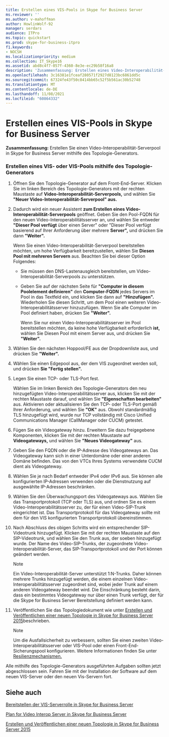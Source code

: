 ```yaml
---
title: Erstellen eines VIS-Pools in Skype for Business Server
ms.reviewer: ''
ms.author: v-mahoffman
author: HowlinWolf-92
manager: serdars
audience: ITPro
ms.topic: quickstart
ms.prod: skype-for-business-itpro
f1.keywords:
- NOCSH
ms.localizationpriority: medium
ms.collection: IT_Skype16
ms.assetid: abd8c4f7-057f-4360-8e3e-ec29b58f16a8
description: 'Zusammenfassung: Erstellen eines Video-Interoperabilität-Serverpools in Skype for Business Server mithilfe des Topologie-Generators.'
ms.openlocfilehash: 3c16381e1fceaf280571f2927d8123bc6861dd5c
ms.sourcegitcommit: 67324fe43f50c8414bb65c52f5b561ac30b52748
ms.translationtype: MT
ms.contentlocale: de-DE
ms.lasthandoff: 11/08/2021
ms.locfileid: "60864332"
---
```

# <a name="create-a-vis-pool-in-skype-for-business-server"></a>Erstellen eines VIS-Pools in Skype for Business Server
 
**Zusammenfassung:** Erstellen Sie einen Video-Interoperabilität-Serverpool in Skype for Business Server mithilfe des Topologie-Generators.
  
### <a name="create-a-vis-or-vis-pool-using-topology-builder"></a>Erstellen eines VIS- oder VIS-Pools mithilfe des Topologie-Generators

1. Öffnen Sie den Topologie-Generator auf dem Front-End-Server. Klicken Sie im linken Bereich des Topologie-Generators mit der rechten Maustaste auf **Video-Interoperabilität-Serverpools,** und wählen Sie **"Neuer Video-Interoperabilität-Serverpool" aus.** 
    
2. Dadurch wird ein neuer Assistent **zum Erstellen eines Video-Interoperabilität-Serverpools** geöffnet. Geben Sie den Pool-FQDN für den neuen Video-Interoperabilitätsserver an, und wählen Sie entweder **"Dieser Pool verfügt** über einen Server" oder "Dieser Pool verfügt basierend auf Ihrer Anforderung über mehrere **Server",** und drücken Sie dann **"Weiter".**
    
    Wenn Sie einen Video-Interoperabilität-Serverpool bereitstellen möchten, um hohe Verfügbarkeit bereitzustellen, wählen Sie **Diesen Pool mit mehreren Servern** aus. Beachten Sie bei dieser Option Folgendes: 
    
    - Sie müssen den DNS-Lastenausgleich bereitstellen, um Video-Interoperabilität-Serverpools zu unterstützen. 
    
   - Geben Sie auf der nächsten Seite für **"Computer in diesem Poolelement definieren"** den **Computer-FQDN** jedes Servers im Pool in das Textfeld ein, und klicken Sie dann auf **"Hinzufügen".** Wiederholen Sie diesen Schritt, um dem Pool einen weiteren Video-Interoperabilitätsserver hinzuzufügen. Wenn Sie alle Computer im Pool definiert haben, drücken Sie **"Weiter".**
    
     Wenn Sie nur einen Video-Interoperabilitätsserver im Pool bereitstellen möchten, da keine hohe Verfügbarkeit erforderlich **ist,** wählen Sie Diesen Pool mit einem Server aus, und drücken Sie **"Weiter".**
    
3. Wählen Sie den nächsten Hoppool/FE aus der Dropdownliste aus, und drücken Sie **"Weiter".**
    
4. Wählen Sie einen Edgepool aus, der dem VIS zugeordnet werden soll, und drücken **Sie "Fertig stellen".**
    
5. Legen Sie einen TCP- oder TLS-Port fest.
    
    Wählen Sie im linken Bereich des Topologie-Generators den neu hinzugefügten Video-Interoperabilitätsserver aus, klicken Sie mit der rechten Maustaste darauf, und wählen Sie **"Eigenschaften bearbeiten"** aus. Aktivieren oder aktualisieren Sie den TCP- oder TLS-Port gemäß Ihrer Anforderung, und wählen Sie **"OK"** aus. Obwohl standardmäßig TLS hinzugefügt wird, wurde nur TCP vollständig mit Cisco Unified Communications Manager (CallManager oder CUCM) getestet.
    
6. Fügen Sie ein Videogateway hinzu. Erweitern Sie dazu freigegebene Komponenten, klicken Sie mit der rechten Maustaste auf **Videogateways,** und wählen Sie **"Neues Videogateway"** aus.
    
7. Geben Sie den FQDN oder die IP-Adresse des Videogateways an. Das Videogateway kann sich in einer Unterdomäne oder einer anderen Domäne befinden. Das von den VTCs Ihres Systems verwendete CUCM dient als Videogateway.
    
8. Wählen Sie je nach Bedarf entweder IPv4 oder IPv6 aus. Sie können alle konfigurierten IP-Adressen verwenden oder die Dienstnutzung auf ausgewählte IP-Adressen beschränken.
    
9. Wählen Sie den Überwachungsport des Videogateways aus. Wählen Sie das Transportprotokoll (TCP oder TLS) aus, und ordnen Sie es einem Video-Interoperabilitätsserver zu, der für einen Video-SIP-Trunk eingerichtet ist. Das Transportprotokoll für das Videogateway sollte mit dem für den VIS konfigurierten Transportprotokoll übereinstimmen.
    
10. Nach Abschluss des obigen Schritts wird ein entsprechender SIP-Videotrunk hinzugefügt. Klicken Sie mit der rechten Maustaste auf den SIP-Videotrunk, und wählen Sie den Trunk aus, der soeben hinzugefügt wurde. Der Name des Video-SIP-Trunks, der zugeordnete Video-Interoperabilität-Server, das SIP-Transportprotokoll und der Port können geändert werden. 
    
    > [!NOTE]
    >  Ein Video-Interoperabilität-Server unterstützt 1:N-Trunks. Daher können mehrere Trunks hinzugefügt werden, die einem einzelnen Video-Interoperabilitätsserver zugeordnet sind, wobei jeder Trunk auf einem anderen Videogateway beendet wird. Die Einschränkung besteht darin, dass ein bestimmtes Videogateway nur über einen Trunk verfügt, der für die Skype for Business Server Bereitstellung definiert werden kann.
  
11. Veröffentlichen Sie das Topologiedokument wie unter [Erstellen und Veröffentlichen einer neuen Topologie in Skype for Business Server 2015](../../deploy/install/create-and-publish-new-topology.md)beschrieben.
    
    > [!NOTE]
    > Um die Ausfallsicherheit zu verbessern, sollten Sie einen zweiten Video-Interoperabilitätsserver oder VIS-Pool oder einen Front-End-Sicherungspool konfigurieren. Weitere Informationen finden Sie unter [Resilienzmechanismen.](../../plan-your-deployment/video-interop-server.md#resiliency)
  
Alle mithilfe des Topologie-Generators ausgeführten Aufgaben sollten jetzt abgeschlossen sein. Fahren Sie mit der Installation der Software auf dem neuen VIS-Server oder den neuen Vis-Servern fort.
## <a name="see-also"></a>Siehe auch

[Bereitstellen der VIS-Serverrolle in Skype for Business Server](deploy-the-vis-server-role.md)

[Plan for Video Interop Server in Skype for Business Server](../../plan-your-deployment/video-interop-server.md)
  
[Erstellen und Veröffentlichen einer neuen Topologie in Skype for Business Server 2015](../../deploy/install/create-and-publish-new-topology.md)
